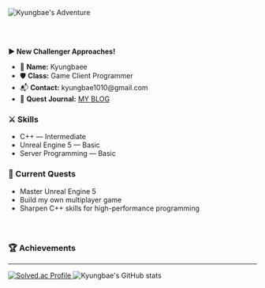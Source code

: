 <div>
  <img src="https://capsule-render.vercel.app/api?type=speech&height=200&fontSize=45&color=gradient&text=Kyungbae's%20Adventure&animation=blinking&fontAlign=30,60&fontAlignY=35,55" alt="Kyungbae's Adventure">

  </br></br>
  <p><strong>▶ New Challenger Approaches! </strong></p>

  <ul>
    <li>👾 <strong>Name:</strong> Kyungbaee</li>
    <li>🛡️ <strong>Class:</strong> Game Client Programmer</li>
    <li>📬 <strong>Contact:</strong> kyungbae1010@gmail.com</li>
    <li>📜 <strong>Quest Journal:</strong> <a href="https://59travel.tistory.com/" target="_blank">MY BLOG</a></li>
  </ul>

  <h3>⚔️ Skills</h3>
  <ul>
    <li>C++ — Intermediate</li>
    <li>Unreal Engine 5 — Basic</li>
    <li>Server Programming — Basic</li>
  </ul>

  <h3>🎯 Current Quests</h3>
  <ul>
    <li>Master Unreal Engine 5</li>
    <li>Build my own multiplayer game</li>
    <li>Sharpen C++ skills for high-performance programming</li>
  </ul>
</div>

</br>

<div style="margin-top: 30px;">
  <h3>🏆 Achievements</h3>
  <hr>

  <a href="https://solved.ac/kyungbaee/">
    <img src="http://mazassumnida.wtf/api/v2/generate_badge?boj=kyungbaee" alt="Solved.ac Profile">
  </a>

  <img src="https://github-readme-stats.vercel.app/api?username=Kyungbaee&show_icons=true&theme=gruvbox" alt="Kyungbae's GitHub stats">
</div>
